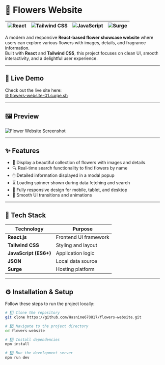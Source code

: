 # 🌸 Flowers Website

| ![React](https://img.shields.io/badge/React-61DAFB?style=for-the-badge&logo=react&logoColor=white) | ![Tailwind CSS](https://img.shields.io/badge/Tailwind_CSS-06B6D4?style=for-the-badge&logo=tailwind-css&logoColor=white) | ![JavaScript](https://img.shields.io/badge/JavaScript-F7DF1E?style=for-the-badge&logo=javascript&logoColor=black) | ![Surge](https://img.shields.io/badge/Surge-FF3E00?style=for-the-badge&logo=surge&logoColor=white) |
|---|---|---|---|





A modern and responsive **React-based flower showcase website** where users can explore various flowers with images, details, and fragrance information.  
Built with **React** and **Tailwind CSS**, this project focuses on clean UI, smooth interactivity, and a delightful user experience.

---

## 🔗 Live Demo
Check out the live site here:  
[🌐 flowers-website-01.surge.sh](https://flowers-website-01.surge.sh)

---

## 🖼️ Preview

![Flower Website Screenshot](https://i.ibb.co.com/PZmJ6fmG/flowers-website-ss.png)

---

## ✨ Features

- 🌼 Display a beautiful collection of flowers with images and details  
- 🔍 Real-time search functionality to find flowers by name  
- 🖱️ Detailed information displayed in a modal popup  
- ⏳ Loading spinner shown during data fetching and search  
- 📱 Fully responsive design for mobile, tablet, and desktop  
- 💫 Smooth UI transitions and animations  

---

## 🧰 Tech Stack

| Technology | Purpose |
|------------|---------|
| **React.js** | Frontend UI framework |
| **Tailwind CSS** | Styling and layout |
| **JavaScript (ES6+)** | Application logic |
| **JSON** | Local data source |
| **Surge** | Hosting platform |

---

## ⚙️ Installation & Setup

Follow these steps to run the project locally:

```bash
# 1️⃣ Clone the repository
git clone https://github.com/Hasnine670817/flowers-website.git

# 2️⃣ Navigate to the project directory
cd flowers-website

# 3️⃣ Install dependencies
npm install

# 4️⃣ Run the development server
npm run dev
